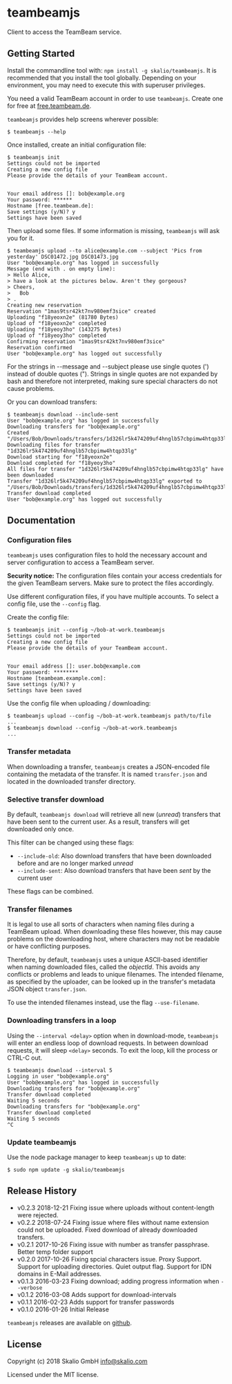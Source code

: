 # teambeamjs

Client to access the TeamBeam service.

## Getting Started
Install the commandline tool with: `npm install -g skalio/teambeamjs`. It is
recommended that you install the tool globally. Depending on your environment, you may need to execute this with superuser privileges.

You need a valid TeamBeam account in order to use `teambeamjs`. Create one for
free at [free.teambeam.de](https://free.teambeam.de/my/).

`teambeamjs` provides help screens wherever possible:
```
$ teambeamjs --help
```

Once installed, create an initial configuration file:
```
$ teambeamjs init
Settings could not be imported
Creating a new config file
Please provide the details of your TeamBeam account.


Your email address []: bob@example.org
Your password: ******
Hostname [free.teambeam.de]:
Save settings (y/N)? y
Settings have been saved
```

Then upload some files. If some information is missing, `teambeamjs` will ask
you for it.
```
$ teambeamjs upload --to alice@example.com --subject 'Pics from yesterday' DSC01472.jpg DSC01473.jpg
User "bob@example.org" has logged in successfully
Message (end with . on empty line):
> Hello Alice,
> have a look at the pictures below. Aren't they gorgeous?
> Cheers,
>   Bob
> .
Creating new reservation
Reservation "1mas9tsr42kt7nv980emf3sice" created
Uploading "f18yeoxn2e" (81780 Bytes)
Upload of "f18yeoxn2e" completed
Uploading "f18yeoy3ho" (143275 Bytes)
Upload of "f18yeoy3ho" completed
Confirming reservation "1mas9tsr42kt7nv980emf3sice"
Reservation confirmed
User "bob@example.org" has logged out successfully
```

For the strings in --message and --subject please use single quotes (') instead of double quotes (").
Strings in single quotes are not expanded by bash and therefore not interpreted, making sure special characters do not cause problems.

Or you can download transfers:
```
$ teambeamjs download --include-sent
User "bob@example.org" has logged in successfully
Downloading transfers for "bob@example.org"
Created "/Users/Bob/Downloads/transfers/1d326lr5k474209uf4hnglb57cbpimw4htqp33lg"
Downloading files for transfer "1d326lr5k474209uf4hnglb57cbpimw4htqp33lg"
Download starting for "f18yeoxn2e"
Download completed for "f18yeoy3ho"
All files for transfer "1d326lr5k474209uf4hnglb57cbpimw4htqp33lg" have been downloaded
Transfer "1d326lr5k474209uf4hnglb57cbpimw4htqp33lg" exported to "/Users/Bob/Downloads/transfers/1d326lr5k474209uf4hnglb57cbpimw4htqp33lg/transfer.json"
Transfer download completed
User "bob@example.org" has logged out successfully
```


## Documentation

### Configuration files
`teambeamjs` uses configuration files to hold the necessary account and server
configuration to access a TeamBeam server.

**Security notice:** The configuration files contain your access credentials
for the given TeamBeam servers. Make sure to protect the files accordingly.

Use different configuration files, if you have multiple accounts. To select
a config file, use the `--config` flag.

Create the config file:
```
$ teambeamjs init --config ~/bob-at-work.teambeamjs
Settings could not be imported
Creating a new config file
Please provide the details of your TeamBeam account.


Your email address []: user.bob@example.com
Your password: ********
Hostname [teambeam.example.com]:
Save settings (y/N)? y
Settings have been saved
```

Use the config file when uploading / downloading:
```
$ teambeamjs upload --config ~/bob-at-work.teambeamjs path/to/file
...
$ teambeamjs download --config ~/bob-at-work.teambeamjs
...
```
### Transfer metadata
When downloading a transfer, `teambeamjs` creates a JSON-encoded file containing
the metadata of the transfer. It is named `transfer.json` and located in the
downloaded transfer directory.

### Selective transfer download
By default, `teambeamjs download` will retrieve all new (_unread_) transfers
that have been sent to the current user. As a result, transfers will get
downloaded only once.

This filter can be changed using these flags:
* `--include-old`: Also download transfers that have been downloaded before and are no longer marked _unread_
* `--include-sent`: Also download transfers that have been _sent_ by the current user

These flags can be combined.

### Transfer filenames
It is legal to use all sorts of characters when naming files during a TeamBeam
upload. When downloading these files however, this may cause problems on the
downloading host, where characters may not be readable or have conflicting
purposes.

Therefore, by default, `teambeamjs` uses a unique ASCII-based identifier when
naming downloaded files, called the _objectId_. This avoids any conflicts or
problems and leads to unique filenames. The intended filename, as specified
by the uploader, can be looked up in the transfer's metadata JSON object
`transfer.json`.

To use the intended filenames instead, use the flag `--use-filename`.

### Downloading transfers in a loop
Using the `--interval <delay>` option when in download-mode, `teambeamjs` will
enter an endless loop of download requests. In between download requests, it
will sleep `<delay>` seconds. To exit the loop, kill the process or CTRL-C out.

```
$ teambeamjs download --interval 5
Logging in user "bob@example.org"
User "bob@example.org" has logged in successfully
Downloading transfers for "bob@example.org"
Transfer download completed
Waiting 5 seconds
Downloading transfers for "bob@example.org"
Transfer download completed
Waiting 5 seconds
^C
```

### Update teambeamjs
Use the node package manager to keep `teambeamjs` up to date:

```
$ sudo npm update -g skalio/teambeamjs
```

## Release History
* v0.2.3    2018-12-21  Fixing issue where uploads without content-length were rejected.
* v0.2.2    2018-07-24  Fixing issue where files without name extension could not be uploaded. Fixed download of already downloaded transfers.
* v0.2.1    2017-10-26  Fixing issue with number as transfer passphrase. Better temp folder support
* v0.2.0    2017-10-26  Fixing spcial characters issue. Proxy Support. Support for uploading directories. Quiet output flag. Support for IDN domains in E-Mail addresses.
* v0.1.3    2016-03-23  Fixing download; adding progress information when `--verbose`
* v0.1.2    2016-03-08  Adds support for download-intervals
* v0.1.1    2016-02-23  Adds support for transfer passwords
* v0.1.0    2016-01-26  Initial Release

`teambeamjs` releases are available on [github](https://github.com/skalio/teambeamjs).

## License
Copyright (c) 2018 Skalio GmbH <info@skalio.com>

Licensed under the MIT license.
